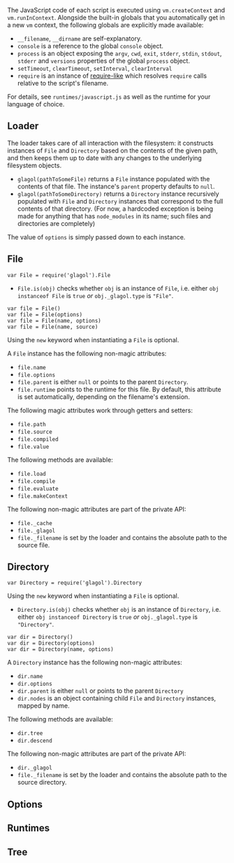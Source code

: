 
The JavaScript code of each script is executed using `vm.createContext` and
`vm.runInContext`. Alongside the built-in globals that you automatically get
in a new `vm` context, the following globals are explicitly made available:

* `__filename`, `__dirname` are self-explanatory.
* `console` is a reference to the global `console` object.
* `process` is an object exposing the `argv`, `cwd`, `exit`, `stderr`, `stdin`,
  `stdout`, `stderr` and `versions` properties of the global `process` object.
* `setTimeout`, `clearTimeout`, `setInterval`, `clearInterval`
* `require` is an instance of [require-like](https://github.com/felixge/node-require-like)
  which resolves `require` calls relative to the script's filename.

For details, see `runtimes/javascript.js` as well as the runtime for your
language of choice.

## Loader

The loader takes care of all interaction with the filesystem: it constructs
instances of `File` and `Directory` based on the contents of the given path,
and then keeps them up to date with any changes to the underlying filesystem
objects.

* `glagol(pathToSomeFile)` returns a `File` instance populated with the
  contents of that file. The instance's `parent` property defaults to `null`.
* `glagol(pathToSomeDirectory)` returns a `Directory` instance recursively
  populated with `File` and `Directory` instances that correspond to the
  full contents of that directory. (For now, a hardcoded exception is being
  made for anything that has `node_modules` in its name; such files and
  directories are completely)

The value of `options` is simply passed down to each instance.

## File

```
var File = require('glagol').File
```

* `File.is(obj)` checks whether `obj` is an instance of `File`, i.e.
  either `obj instanceof File` is `true` *or* `obj._glagol.type` is `"File"`.

```
var file = File()
var file = File(options)
var file = File(name, options)
var file = File(name, source)
```

Using the `new` keyword when instantiating a `File` is optional.

A `File` instance has the following non-magic attributes:

* `file.name`
* `file.options`
* `file.parent` is either `null` or points to the parent `Directory`.
* `file.runtime` points to the runtime for this file. By default, this
  attribute is set automatically, depending on the filename's extension.

The following magic attributes work through getters and setters:
* `file.path`
* `file.source`
* `file.compiled`
* `file.value`

The following methods are available:
* `file.load`
* `file.compile`
* `file.evaluate`
* `file.makeContext`

The following non-magic attributes are part of the private API:
* `file._cache`
* `file._glagol`
* `file._filename` is set by the loader and contains the absolute path to the
  source file.

## Directory

```
var Directory = require('glagol').Directory
```

Using the `new` keyword when instantiating a `File` is optional.

* `Directory.is(obj)` checks whether `obj` is an instance of `Directory`, i.e.
  either `obj instanceof Directory` is `true` *or* `obj._glagol.type` is
  `"Directory"`.

```
var dir = Directory()
var dir = Directory(options)
var dir = Directory(name, options)
```

A `Directory` instance has the following non-magic attributes:
* `dir.name`
* `dir.options`
* `dir.parent` is either `null` or points to the parent `Directory`
* `dir.nodes` is an object containing child `File` and `Directory` instances,
  mapped by name.

The following methods are available:
* `dir.tree`
* `dir.descend`

The following non-magic attributes are part of the private API:
* `dir._glagol`
* `file._filename` is set by the loader and contains the absolute path to the
  source directory.

## Options

## Runtimes

## Tree
